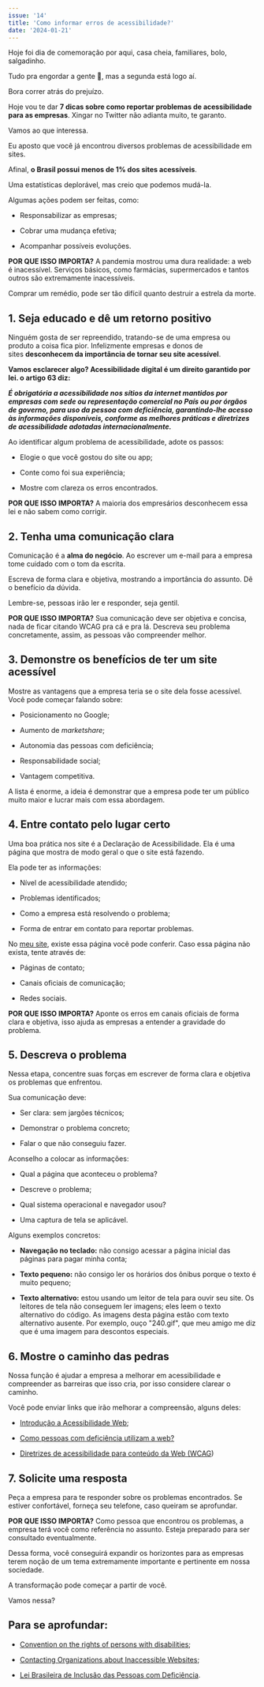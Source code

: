 ```yaml
---
issue: '14'
title: 'Como informar erros de acessibilidade?'
date: '2024-01-21'
---
```


Hoje foi dia de comemoração por aqui, casa cheia, familiares, bolo, salgadinho.

Tudo pra engordar a gente 🤣, mas a segunda está logo aí.

Bora correr atrás do prejuízo.

Hoje vou te dar **7 dicas sobre como reportar problemas de acessibilidade para as empresas**. Xingar no Twitter não adianta muito, te garanto.

Vamos ao que interessa.

Eu aposto que você já encontrou diversos problemas de acessibilidade em sites.

Afinal, **o Brasil possui menos de 1% dos sites acessíveis**.

Uma estatísticas deplorável, mas creio que podemos mudá-la.

Algumas ações podem ser feitas, como:

- Responsabilizar as empresas;

- Cobrar uma mudança efetiva;

- Acompanhar possíveis evoluções.

**POR QUE ISSO IMPORTA?** A pandemia mostrou uma dura realidade: a web é inacessível. Serviços básicos, como farmácias, supermercados e tantos outros são extremamente inacessíveis.

Comprar um remédio, pode ser tão difícil quanto destruir a estrela da morte.

## **1\. Seja educado e dê um retorno positivo**

Ninguém gosta de ser repreendido, tratando-se de uma empresa ou produto a coisa fica pior. Infelizmente empresas e donos de sites **desconhecem da importância de tornar seu site acessível**.

**Vamos esclarecer algo? Acessibilidade digital é um direito garantido por lei. o artigo 63 diz:**

**_É obrigatória a acessibilidade nos sítios da internet mantidos por empresas com sede ou representação comercial no País ou por órgãos de governo, para uso da pessoa com deficiência, garantindo-lhe acesso às informações disponíveis, conforme as melhores práticas e diretrizes de acessibilidade adotadas internacionalmente._**

Ao identificar algum problema de acessibilidade, adote os passos:

- Elogie o que você gostou do site ou app;

- Conte como foi sua experiência;

- Mostre com clareza os erros encontrados.

**POR QUE ISSO IMPORTA?** A maioria dos empresários desconhecem essa lei e não sabem como corrigir.

## **2\. Tenha uma comunicação clara**

Comunicação é a **alma do negócio**. Ao escrever um e-mail para a empresa tome cuidado com o tom da escrita.

Escreva de forma clara e objetiva, mostrando a importância do assunto. Dê o benefício da dúvida.

Lembre-se, pessoas irão ler e responder, seja gentil.

**POR QUE ISSO IMPORTA?** Sua comunicação deve ser objetiva e concisa, nada de ficar citando WCAG pra cá e pra lá. Descreva seu problema concretamente, assim, as pessoas vão compreender melhor.

## **3\. Demonstre os benefícios de ter um site acessível**

Mostre as vantagens que a empresa teria se o site dela fosse acessível. Você pode começar falando sobre:

- Posicionamento no Google;

- Aumento de *marketshare*;

- Autonomia das pessoas com deficiência;

- Responsabilidade social;

- Vantagem competitiva.

A lista é enorme, a ideia é demonstrar que a empresa pode ter um público muito maior e lucrar mais com essa abordagem.

## **4\. Entre contato pelo lugar certo**

Uma boa prática nos site é a Declaração de Acessibilidade. Ela é uma página que mostra de modo geral o que o site está fazendo.

Ela pode ter as informações:

- Nível de acessibilidade atendido;

- Problemas identificados;

- Como a empresa está resolvendo o problema;

- Forma de entrar em contato para reportar problemas.

No [meu site](https://brunopulis.com/declaracao-de-acessibilidade), existe essa página você pode conferir. Caso essa página não exista, tente através de:

- Páginas de contato;

- Canais oficiais de comunicação;

- Redes sociais.

**POR QUE ISSO IMPORTA?** Aponte os erros em canais oficiais de forma clara e objetiva, isso ajuda as empresas a entender a gravidade do problema.

## **5\. Descreva o problema**

Nessa etapa, concentre suas forças em escrever de forma clara e objetiva os problemas que enfrentou.

Sua comunicação deve:

- Ser clara: sem jargões técnicos;

- Demonstrar o problema concreto;

- Falar o que não conseguiu fazer.

Aconselho a colocar as informações:

- Qual a página que aconteceu o problema?

- Descreve o problema;

- Qual sistema operacional e navegador usou?

- Uma captura de tela se aplicável.

Alguns exemplos concretos:

- **Navegação no teclado:** não consigo acessar a página inicial das páginas para pagar minha conta;

- **Texto pequeno:** não consigo ler os horários dos ônibus porque o texto é muito pequeno;

- **Texto alternativo:** estou usando um leitor de tela para ouvir seu site. Os leitores de tela não conseguem ler imagens; eles leem o texto alternativo do código. As imagens desta página estão com texto alternativo ausente. Por exemplo, ouço "240.gif", que meu amigo me diz que é uma imagem para descontos especiais.

## **6\. Mostre o caminho das pedras**

Nossa função é ajudar a empresa a melhorar em acessibilidade e compreender as barreiras que isso cria, por isso considere clarear o caminho.

Você pode enviar links que irão melhorar a compreensão, alguns deles:

- [Introdução a Acessibilidade Web](https://www.w3.org/WAI/fundamentals/accessibility-intro);

- [Como pessoas com deficiência utilizam a web?](https://www.w3.org/WAI/fundamentals/accessibility-intro)

- [Diretrizes de acessibilidade para conteúdo da Web (WCAG](https://www.w3.org/TR/WCAG22/))

## **7\. Solicite uma resposta**

Peça a empresa para te responder sobre os problemas encontrados. Se estiver confortável, forneça seu telefone, caso queiram se aprofundar.

**POR QUE ISSO IMPORTA?** Como pessoa que encontrou os problemas, a empresa terá você como referência no assunto. Esteja preparado para ser consultado eventualmente.

Dessa forma, você conseguirá expandir os horizontes para as empresas terem noção de um tema extremamente importante e pertinente em nossa sociedade.

A transformação pode começar a partir de você.

Vamos nessa?

## **Para se aprofundar:**

- [Convention on the rights of persons with disabilities](https://www.un.org/development/desa/disabilities/convention-on-the-rights-of-persons-with-disabilities/convention-on-the-rights-of-persons-with-disabilities-2.html);

- [Contacting Organizations about Inaccessible Websites](https://www.w3.org/WAI/teach-advocate/contact-inaccessible-websites/);

- [Lei Brasileira de Inclusão das Pessoas com Deficiência](https://www.planalto.gov.br/ccivil_03/_ato2015-2018/2015/lei/l13146.htm).
